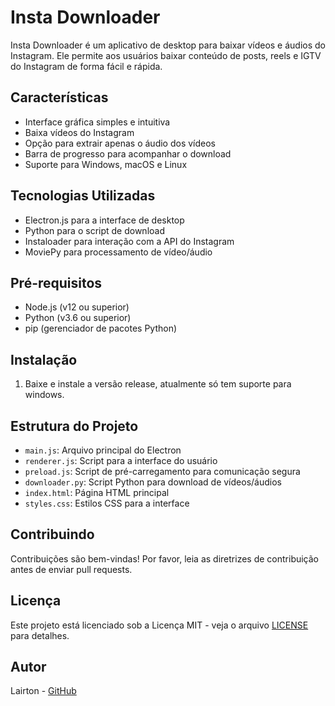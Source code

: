 # Insta Downloader

Insta Downloader é um aplicativo de desktop para baixar vídeos e áudios do Instagram. Ele permite aos usuários baixar conteúdo de posts, reels e IGTV do Instagram de forma fácil e rápida.

## Características

- Interface gráfica simples e intuitiva
- Baixa vídeos do Instagram
- Opção para extrair apenas o áudio dos vídeos
- Barra de progresso para acompanhar o download
- Suporte para Windows, macOS e Linux

## Tecnologias Utilizadas

- Electron.js para a interface de desktop
- Python para o script de download
- Instaloader para interação com a API do Instagram
- MoviePy para processamento de vídeo/áudio

## Pré-requisitos

- Node.js (v12 ou superior)
- Python (v3.6 ou superior)
- pip (gerenciador de pacotes Python)

## Instalação

1. Baixe e instale a versão release, atualmente só tem suporte para windows.

## Estrutura do Projeto

- `main.js`: Arquivo principal do Electron
- `renderer.js`: Script para a interface do usuário
- `preload.js`: Script de pré-carregamento para comunicação segura
- `downloader.py`: Script Python para download de vídeos/áudios
- `index.html`: Página HTML principal
- `styles.css`: Estilos CSS para a interface

## Contribuindo

Contribuições são bem-vindas! Por favor, leia as diretrizes de contribuição antes de enviar pull requests.

## Licença

Este projeto está licenciado sob a Licença MIT - veja o arquivo [LICENSE](LICENSE) para detalhes.

## Autor

Lairton - [GitHub](https://github.com/Lairton)
